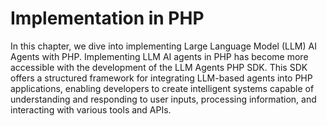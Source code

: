 # Implementation in PHP

In this chapter, we dive into implementing Large Language Model (LLM) AI Agents with PHP. Implementing LLM AI agents in PHP has become more accessible with the development of the LLM Agents PHP SDK. This SDK offers a structured framework for integrating LLM-based agents into PHP applications, enabling developers to create intelligent systems capable of understanding and responding to user inputs, processing information, and interacting with various tools and APIs.​

